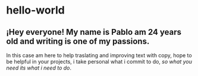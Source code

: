 # hello-world

## ¡Hey everyone! My name is Pablo am 24 years old and writing is one of my passions.

In this case am here to help traslating and improving text with copy, hope to be helpful in your projects, i take personal what i commit to do, *so what you need its what i need to do*.
